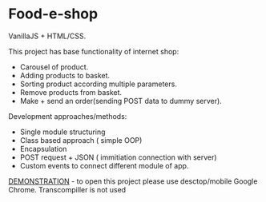 # Food-e-shop

VanillaJS + HTML/CSS. 

This project has base functionality of internet shop: 
- Carousel of product. 
- Adding products to basket.
- Sorting product according multiple parameters. 
- Remove products from basket.
- Make + send an order(sending POST data to dummy server).

Development approaches/methods:
- Single module structuring 
- Class based approach ( simple OOP)
- Encapsulation 
- POST request + JSON ( immitiation connection with server)
- Custom events to connect different module of app.


[DEMONSTRATION](https://peoplecanfly1.github.io/food-e-shop/)  - to open this project please use desctop/mobile Google Chrome. Transcompiller is not used
